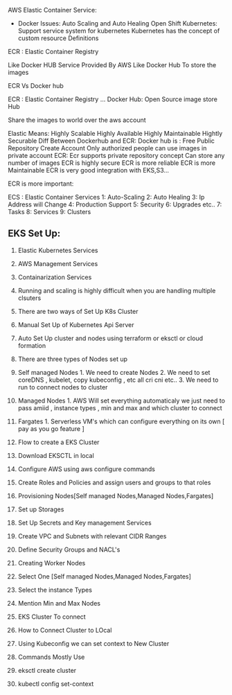 AWS Elastic Container Service:
- Docker Issues: Auto Scaling and Auto Healing
Open Shift Kubernetes: Support service system for kubernetes
Kubernetes has the concept of  custom resource Definitions

ECR : Elastic Container Registry

Like Docker HUB
Service Provided By AWS Like Docker Hub To store the images

ECR Vs Docker hub

ECR : Elastic Container Registry ...
Docker Hub: Open Source image store Hub

Share the images to world over the aws account

Elastic Means:
  Highly Scalable
  Highly Available
  Highly Maintainable
  Hightly Securable
Diff Between Dockerhub and ECR:
Docker hub is :
  Free
  Public Repository
  Create Account
  Only authorized people can use images in private account
ECR: Ecr supports private repository concept
  Can store any number of images
  ECR is highly secure
  ECR is more reliable
  ECR is more Maintainable
  ECR is very good integration with EKS,S3...

ECR is more important:

ECS : Elastic Container Services
  1: Auto-Scaling
  2: Auto Healing
  3: Ip Address will Change
  4: Production Support
  5: Security
  6: Upgrades etc..
  7: Tasks
  8: Services
  9: Clusters

## EKS Set Up:
1. Elastic Kubernetes Services 
  1. AWS Management Services
  2. Containarization Services 
  3. Running and scaling is highly difficult when you are handling multiple clsuters
2. There are two ways of Set Up K8s Cluster 
  1. Manual Set Up of Kubernetes Api Server
  2. Auto Set Up cluster and nodes using terraform or eksctl or cloud formation

3. There are three types of Nodes set up
  1. Self managed Nodes
    1. We need to create Nodes 
    2. We need to set coreDNS , kubelet, copy kubeconfig , etc all cri cni etc..
    3. We need to run to connect nodes to cluster
  2. Managed Nodes
    1. AWS Will set everything automaticaly we just need to pass amiid , instance types , min and max and which cluster to connect
  3. Fargates
    1. Serverless VM's which can configure everything on its own [ pay as you go feature ]
4. Flow to create a EKS Cluster
  1. Download EKSCTL in local
  2. Configure AWS using aws configure commands
  3. Create Roles and Policies and assign users and groups to that roles
  4. Provisioning Nodes[Self managed Nodes,Managed Nodes,Fargates]
  5. Set up Storages
  6. Set Up Secrets and Key management Services
  7. Create VPC and Subnets with relevant CIDR Ranges
  8. Define Security Groups and NACL's
5. Creating Worker Nodes
  1. Select One [Self managed Nodes,Managed Nodes,Fargates]
  2. Select the instance Types
  3. Mention Min and Max Nodes
  4. EKS Cluster To connect 
6. How to Connect Cluster to LOcal 
  1. Using Kubeconfig we can set context to New Cluster
7. Commands Mostly Use
  1. eksctl create cluster
  2. kubectl config set-context
  
  




